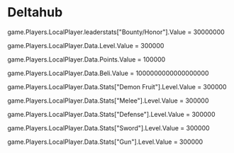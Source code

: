 # Deltahub

game.Players.LocalPlayer.leaderstats["Bounty/Honor"].Value = 30000000

game.Players.LocalPlayer.Data.Level.Value = 300000

game.Players.LocalPlayer.Data.Points.Value = 100000

game.Players.LocalPlayer.Data.Beli.Value = 1000000000000000000

game.Players.LocalPlayer.Data.Stats["Demon Fruit"].Level.Value = 300000

game.Players.LocalPlayer.Data.Stats["Melee"].Level.Value = 300000

game.Players.LocalPlayer.Data.Stats["Defense"].Level.Value = 300000

game.Players.LocalPlayer.Data.Stats["Sword"].Level.Value = 300000

game.Players.LocalPlayer.Data.Stats["Gun"].Level.Value = 300000

